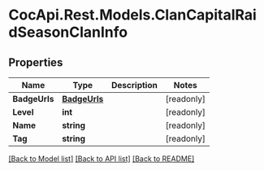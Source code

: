 # CocApi.Rest.Models.ClanCapitalRaidSeasonClanInfo

## Properties

Name | Type | Description | Notes
------------ | ------------- | ------------- | -------------
**BadgeUrls** | [**BadgeUrls**](BadgeUrls.md) |  | [readonly] 
**Level** | **int** |  | [readonly] 
**Name** | **string** |  | [readonly] 
**Tag** | **string** |  | [readonly] 

[[Back to Model list]](../../README.md#documentation-for-models) [[Back to API list]](../../README.md#documentation-for-api-endpoints) [[Back to README]](../../README.md)

